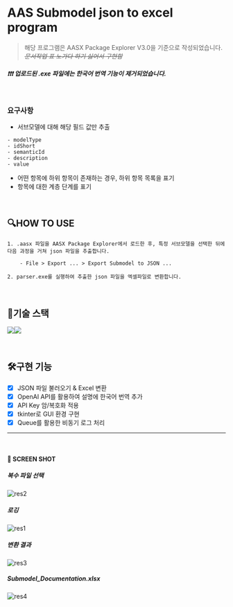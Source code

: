 # AAS Submodel json to excel program

> 해당 프로그램은 AASX Package Explorer V3.0을 기준으로 작성되었습니다.  
> ~~_문서작업 표 노가다 하기 싫어서 구현함_~~

#### _❗❗❗ 업로드된 .exe 파일에는 한국어 번역 기능이 제거되었습니다._

<br>

### 요구사항

- 서브모델에 대해 해당 필드 값만 추출

```
- modelType
- idShort
- semanticId
- description
- value
```

- 어떤 항목에 하위 항목이 존재하는 경우, 하위 항목 목록을 표기
- 항목에 대한 계층 단계를 표기

<br>

## 🔍HOW TO USE

```
1. .aasx 파일을 AASX Package Explorer에서 로드한 후, 특정 서브모델을 선택한 뒤에 다음 과정을 거쳐 json 파일을 추출합니다.

    - File > Export ... > Export Submodel to JSON ...

2. parser.exe를 실행하여 추출한 json 파일을 엑셀파일로 변환합니다.
```

<br>

## 🔧기술 스택

<img src="https://img.shields.io/badge/python-3776AB?style=for-the-badge&logo=python&logoColor=white"><img src="https://img.shields.io/badge/VSC-007ACC?style=for-the-badge&logo=Visual Studio Code&logoColor=white">

<br>

## 🛠구현 기능

- [x] JSON 파일 불러오기 & Excel 변환
- [x] OpenAI API를 활용하여 설명에 한국어 번역 추가
- [x] API Key 암/복호화 적용
- [x] tkinter로 GUI 환경 구현
- [x] Queue를 활용한 비동기 로그 처리

---

<br>

#### 📸 SCREEN SHOT

##### 복수 파일 선택

![res2](https://github.com/user-attachments/assets/bae3faf5-c4ba-4097-a02b-ac4a0479e080)

##### 로깅

![res1](https://github.com/user-attachments/assets/3445b531-fa22-45d8-818b-ed0996d0d078)

##### 변환 결과

![res3](https://github.com/user-attachments/assets/ba95441a-4150-4fff-8858-ce6f9e9ac4e0)

##### Submodel_Documentation.xlsx

![res4](https://github.com/user-attachments/assets/8e08e89c-1340-4532-9d49-894b81dbaeb7)
